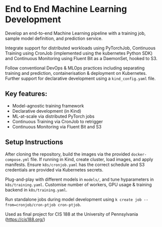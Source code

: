 # End to End Machine Learning Development

Develop an end-to-end Machine Learning pipeline with a training job, sample model definition, and prediction service.

Integrate support for distributed workloads using PyTorchJob, Continuous Training using CronJob (implemented using the kubernetes Python SDK) and Continuous Monitoring using Fluent Bit as a DaemonSet, hooked to S3.

Follow conventional DevOps & MLOps practices including separating training and prediction, containerisation & deployment on Kubernetes. Further support for declarative development using a `kind_config.yaml` file. 

## Key features:

- Model-agnostic training framework
- Declarative development (in Kind)
- ML-at-scale via distributed PyTorch jobs
- Continuous Training via CronJob to retrigger
- Continuous Monitoring via Fluent Bit and S3

## Setup Instructions

After cloning the repository, build the images via the provided `docker-compose.yml` file. If running in Kind, create cluster, load images, and apply manifests. Ensure `k8s/cronjob.yaml` has the correct schedule and S3 credentials are provided via Kubernetes secrets. 

Plug-and-play with different models in `models/`, and tune hyparameters in `k8s/training.yaml`. Customise number of workers, GPU usage & training backend in `k8s/training.yaml`.

Run standalone jobs during model development using `k create job --from=cronjob/cron-ptjob cron-ptjob`.


Used as final project for CIS 188 at the University of Pennsylvania (https://cis188.org/)
